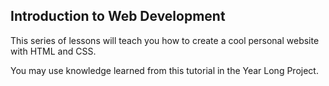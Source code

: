 **Introduction to Web Development**
--
This series of lessons will teach you how to create a cool personal website with HTML and CSS.

You may use knowledge learned from this tutorial in the Year Long Project.
